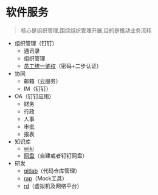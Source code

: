 # 软件服务

> 核心是组织管理,围绕组织管理开展,目的是推动业务流转



- 组织管理（钉钉）
    - 通讯录
    - 组织管理
    - [员工统一鉴权](build/auth.md)（密码+二步认证）
- 协同
    - 邮箱（云服务）
    - IM（钉钉）
- OA（钉钉应用）
    - 财务
    - 行政
    - 人事
    - 审批
    - 报表
- 知识库
    - [wiki](build/wiki.md)
    - [网盘](build/pan.md)（自建或者钉钉网盘）
- 研发
    - [gitlab](build/gitlab.md)（代码仓库管理）
    - [rap](build/rap.md)（Mock工具）
    - [rd](build/rd.md)（虚拟机及网络平台）